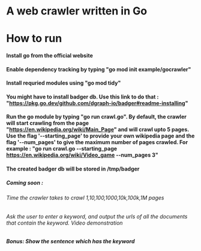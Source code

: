 # A web crawler written in Go

# How to run

#### Install go from the official website

#### Enable dependency tracking by typing "go mod init example/gocrawler"

#### Install requried modules using "go mod tidy"

#### You might have to install badger db. Use this link to do that : "https://pkg.go.dev/github.com/dgraph-io/badger#readme-installing"

#### Run the go module by typing "go run crawl.go". By default, the crawler will start crawling from the page "https://en.wikipedia.org/wiki/Main_Page" and will crawl upto 5 pages. Use the flag '--starting_page' to provide your own wikipedia page and the flag '--num_pages' to give the maximum number of pages crawled. For example : "go run crawl.go --starting_page https://en.wikipedia.org/wiki/Video_game --num_pages 3"

#### The created badger db will be stored in /tmp/badger

##### Coming soon : 

###### Time the crawler takes to crawl 1,10,100,1000,10k,100k,1M pages
###### Ask the user to enter a keyword, and output the urls of all the documents that contain the keyword. Video demonstration
##### Bonus: Show the sentence which has the keyword
